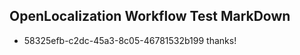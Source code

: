 ## OpenLocalization Workflow Test MarkDown
* 58325efb-c2dc-45a3-8c05-46781532b199 thanks!

<!--HONumber=Jul16_HO4-->



